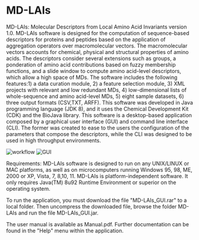 # MD-LAIs
MD-LAIs: Molecular Descriptors from Local Amino Acid Invariants version 1.0. MD-LAIs software is designed for the computation of sequence-based descriptors for proteins and peptides based on the application of aggregation operators over macromolecular vectors. The macromolecular vectors accounts for chemical, physical and structural properties of amino acids. The descriptors consider several extensions such as groups, a ponderation of amino acid contributions based on fuzzy membership functions, and a slide window to compute amino acid-level descriptors, which allow a high space of MDs. The software includes the following features:1) a data curation module, 2) a feature selection module, 3) XML projects with relevant and low redundant MDs, 4) low-dimensional lists of whole-sequence and amino acid-level MDs, 5) eight sample datasets, 6) three output formats (CSV,TXT, ARFF).
This software was developed in Java programming language (JDK 8), and it uses the Chemical Development Kit (CDK) and the BioJava library. This software is a desktop-based application composed by a graphical user interface (GUI) and command line interface (CLI). The former was created to ease to the users the configuration of the parameters that compose the descriptors, while the CLI was designed to be used in high throughput environments.

![workflow](https://github.com/Grupo-Medicina-Molecular-y-Traslacional/MD_LAIS/assets/45304702/8ca6513a-9111-411a-ba38-8bae96e4a3e6)
![GUI](https://github.com/Grupo-Medicina-Molecular-y-Traslacional/MD_LAIS/assets/45304702/518fe8b3-3ab8-4b5c-9a56-b1c74af7dab2)

Requirements:
MD-LAIs software is designed to run on any UNIX/LINUX or MAC platforms, as well as on microcomputers running Windows 95, 98, ME, 2000 or XP, Vista, 7, 8,10, 11. MD-LAIs is platform-independent software. It only requires Java(TM) 8u92 Runtime Environment or superior on the operating system.

To run the application, you must download the file "MD-LAIs_GUI.rar" to a local folder. Then uncompress the downloaded file, browse the folder MD-LAIs and run the file MD-LAIs_GUI.jar. 

The user manual is available as Manual.pdf. Further documentation can be found in the "Help" menu within the application.
